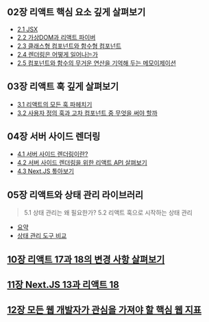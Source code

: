 ## 02장 리액트 핵심 요소 깊게 살펴보기

- [2.1 JSX](./02-리액트-핵심-요소-깊게-살펴보기/2.1-JSX.md)
- [2.2 가상DOM과 리액트 파이버](./02-리액트-핵심-요소-깊게-살펴보기/2.2-가상DOM과-리액트파이버.md)
- [2.3 클래스형 컴포넌트와 함수형 컴포넌트](./02-리액트-핵심-요소-깊게-살펴보기/2.3-클래스형-컴포넌트와-함수형-컴포넌트.md)
- [2.4 렌더링은 어떻게 일어나는가](./02-리액트-핵심-요소-깊게-살펴보기/2.4-렌더링은-어떻게-일어나는가.md)
- [2.5 컴포넌트와 함수의 무거운 연산을 기억해 두는 메모이제이션](./02-리액트-핵심-요소-깊게-살펴보기/2.5-컴포넌트와-함수의-무거운-연산을-기억해-두는-메모이제이션.md)

## 03장 리액트 훅 깊게 살펴보기

- [3.1 리액트의 모든 훅 파헤치기](./03-리액트-훅-깊게-살펴보기/3.1-리액트의-모든-훅-파헤치기.md)
- [3.2 사용자 정의 훅과 고차 컴포넌트 중 무엇을 써야 할까](./03-리액트-훅-깊게-살펴보기/3.2-사용자-정의-훅과-고차-컴포넌트-중-무엇을-써야-할까.md)

## 04장 서버 사이드 렌더링

- [4.1 서버 사이드 렌더링이란?](./04-서버-사이드-렌더링/4.1-서버-사이드-렌더링이란.md)
- [4.2 서버 사이드 렌더링을 위한 리액트 API 살펴보기](./04-서버-사이드-렌더링/4.2-서버-사이드-렌더링을-위한-리액트-API-살펴보기.md)
- [4.3 Next.JS 톺아보기](./04-서버-사이드-렌더링/4.3-NextJS-톺아보기.md)

## 05장 리액트와 상태 관리 라이브러리

> 5.1 상태 관리는 왜 필요한가?
> 5.2 리액트 훅으로 시작하는 상태 관리

- [요약](./05-리액트와-상태-관리-라이브러리/요약.md)
- [상태 관리 도구 비교](./05-리액트와-상태-관리-라이브러리/상태관리도구_비교.md)

## [10장 리액트 17과 18의 변경 사항 살펴보기](./10-리액트-17과-18의-변경-사항-살펴보기/)

## [11장 Next.JS 13과 리액트 18](./11-NextJs13과-리액트18/)

## [12장 모든 웹 개발자가 관심을 가져야 할 핵심 웹 지표](./12-모든-웹-개발자가-관심을-가져야-할-핵심-웹-지표/)
